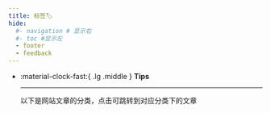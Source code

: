 ```yaml
---
title: 标签🏷
hide:
  #- navigation # 显示右
  #- toc #显示左
  - footer
  - feedback
---
```

<!-- # Tags -->



    
<div class="grid cards" markdown>

-   :material-clock-fast:{ .lg .middle } __Tips__

    ---

    以下是网站文章的分类，点击可跳转到对应分类下的文章

</div>

<!-- material/tags -->